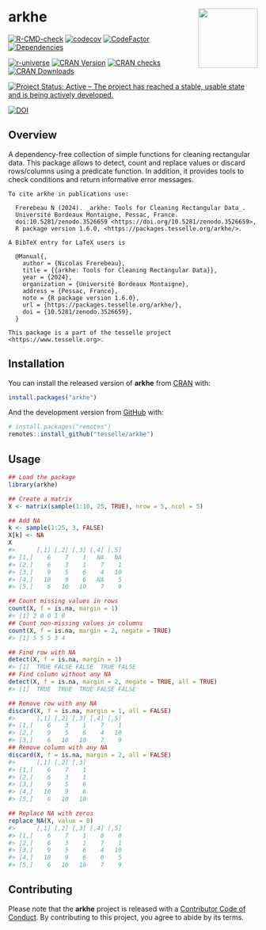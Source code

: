 
<!-- README.md is generated from README.Rmd. Please edit that file -->

# arkhe <img width=120px src="man/figures/logo.png" align="right" />

<!-- badges: start -->

[![R-CMD-check](https://github.com/tesselle/arkhe/workflows/R-CMD-check/badge.svg)](https://github.com/tesselle/arkhe/actions)
[![codecov](https://codecov.io/gh/tesselle/arkhe/branch/main/graph/badge.svg?token=3TUSMmF18Q)](https://app.codecov.io/gh/tesselle/arkhe)
[![CodeFactor](https://www.codefactor.io/repository/github/tesselle/arkhe/badge/main)](https://www.codefactor.io/repository/github/tesselle/arkhe/overview/main)
[![Dependencies](https://tinyverse.netlify.com/badge/arkhe)](https://cran.r-project.org/package=arkhe)

<a href="https://tesselle.r-universe.dev/arkhe"
class="pkgdown-devel"><img
src="https://tesselle.r-universe.dev/badges/arkhe"
alt="r-universe" /></a>
<a href="https://cran.r-project.org/package=arkhe"
class="pkgdown-release"><img
src="http://www.r-pkg.org/badges/version/arkhe"
alt="CRAN Version" /></a>
<a href="https://cran.r-project.org/web/checks/check_results_arkhe.html"
class="pkgdown-release"><img
src="https://badges.cranchecks.info/worst/arkhe.svg"
alt="CRAN checks" /></a>
<a href="https://cran.r-project.org/package=arkhe"
class="pkgdown-release"><img
src="http://cranlogs.r-pkg.org/badges/arkhe" alt="CRAN Downloads" /></a>

[![Project Status: Active – The project has reached a stable, usable
state and is being actively
developed.](https://www.repostatus.org/badges/latest/active.svg)](https://www.repostatus.org/#active)

[![DOI](https://zenodo.org/badge/DOI/10.5281/zenodo.3526659.svg)](https://doi.org/10.5281/zenodo.3526659)
<!-- badges: end -->

## Overview

A dependency-free collection of simple functions for cleaning
rectangular data. This package allows to detect, count and replace
values or discard rows/columns using a predicate function. In addition,
it provides tools to check conditions and return informative error
messages.

    To cite arkhe in publications use:

      Frerebeau N (2024). _arkhe: Tools for Cleaning Rectangular Data_.
      Université Bordeaux Montaigne, Pessac, France.
      doi:10.5281/zenodo.3526659 <https://doi.org/10.5281/zenodo.3526659>,
      R package version 1.6.0, <https://packages.tesselle.org/arkhe/>.

    A BibTeX entry for LaTeX users is

      @Manual{,
        author = {Nicolas Frerebeau},
        title = {{arkhe: Tools for Cleaning Rectangular Data}},
        year = {2024},
        organization = {Université Bordeaux Montaigne},
        address = {Pessac, France},
        note = {R package version 1.6.0},
        url = {https://packages.tesselle.org/arkhe/},
        doi = {10.5281/zenodo.3526659},
      }

    This package is a part of the tesselle project
    <https://www.tesselle.org>.

## Installation

You can install the released version of **arkhe** from
[CRAN](https://CRAN.R-project.org) with:

``` r
install.packages("arkhe")
```

And the development version from [GitHub](https://github.com/) with:

``` r
# install.packages("remotes")
remotes::install_github("tesselle/arkhe")
```

## Usage

``` r
## Load the package
library(arkhe)

## Create a matrix
X <- matrix(sample(1:10, 25, TRUE), nrow = 5, ncol = 5)

## Add NA
k <- sample(1:25, 3, FALSE)
X[k] <- NA
X
#>      [,1] [,2] [,3] [,4] [,5]
#> [1,]    6    7    1   NA   NA
#> [2,]    6    3    1    7    1
#> [3,]    9    5    6    4   10
#> [4,]   10    9    6   NA    5
#> [5,]    6   10   10    7    9

## Count missing values in rows
count(X, f = is.na, margin = 1)
#> [1] 2 0 0 1 0
## Count non-missing values in columns
count(X, f = is.na, margin = 2, negate = TRUE)
#> [1] 5 5 5 3 4

## Find row with NA
detect(X, f = is.na, margin = 1)
#> [1]  TRUE FALSE FALSE  TRUE FALSE
## Find column without any NA
detect(X, f = is.na, margin = 2, negate = TRUE, all = TRUE)
#> [1]  TRUE  TRUE  TRUE FALSE FALSE

## Remove row with any NA
discard(X, f = is.na, margin = 1, all = FALSE)
#>      [,1] [,2] [,3] [,4] [,5]
#> [1,]    6    3    1    7    1
#> [2,]    9    5    6    4   10
#> [3,]    6   10   10    7    9
## Remove column with any NA
discard(X, f = is.na, margin = 2, all = FALSE)
#>      [,1] [,2] [,3]
#> [1,]    6    7    1
#> [2,]    6    3    1
#> [3,]    9    5    6
#> [4,]   10    9    6
#> [5,]    6   10   10

## Replace NA with zeros
replace_NA(X, value = 0)
#>      [,1] [,2] [,3] [,4] [,5]
#> [1,]    6    7    1    0    0
#> [2,]    6    3    1    7    1
#> [3,]    9    5    6    4   10
#> [4,]   10    9    6    0    5
#> [5,]    6   10   10    7    9
```

## Contributing

Please note that the **arkhe** project is released with a [Contributor
Code of Conduct](https://www.tesselle.org/conduct.html). By contributing
to this project, you agree to abide by its terms.
